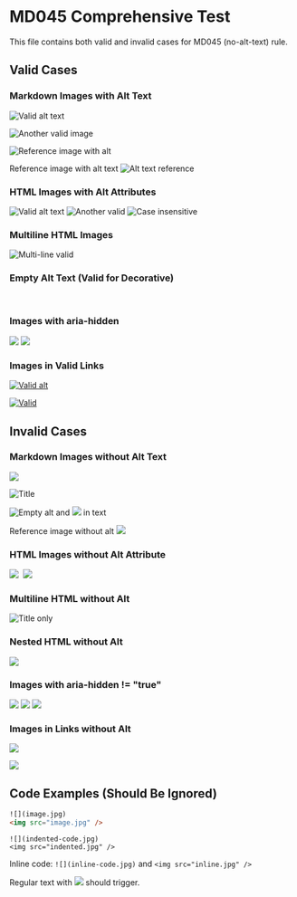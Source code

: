 # MD045 Comprehensive Test

This file contains both valid and invalid cases for MD045 (no-alt-text) rule.

## Valid Cases

### Markdown Images with Alt Text

![Valid alt text](image.jpg)

![Another valid image](image.jpg "Title")

![Reference image with alt][ref-valid]

Reference image with alt text ![Alt text reference][ref2]

### HTML Images with Alt Attributes

<img src="image.jpg" alt="Valid alt text" />

<img src="image.jpg" alt="Another valid" >

<IMG SRC="image.jpg" ALT="Case insensitive" />

### Multiline HTML Images

<img 
  src="image.jpg" 
  alt="Multi-line valid" 
  />

### Empty Alt Text (Valid for Decorative)

<img src="decorative.jpg" alt="" />

<img src="decoration.jpg" alt='' />

### Images with aria-hidden

<img src="hidden.jpg" aria-hidden="true" />

<img src="hidden2.jpg" ARIA-HIDDEN="TRUE" />

### Images in Valid Links

[![Valid alt](image.jpg)](link.html)

[<img src="valid.jpg" alt="Valid" />](link.html)

## Invalid Cases

### Markdown Images without Alt Text

![](no-alt.jpg)

![](no-alt2.jpg "Title")

![Empty alt](image.jpg) and ![](inline-no-alt.jpg) in text

Reference image without alt ![][ref-invalid]

### HTML Images without Alt Attribute

<img src="no-alt.jpg" />

<img src="no-alt2.jpg" alt>

<IMG SRC="no-alt3.jpg" />

### Multiline HTML without Alt

<img 
  src="no-alt4.jpg" 
  title="Title only" />

### Nested HTML without Alt

<p><img src="nested-no-alt.jpg"></p>

### Images with aria-hidden != "true"

<img src="image.jpg" aria-hidden="false" />

<img src="image.jpg" aria-hidden="" />

<img src="image.jpg" aria-hidden="other" />

### Images in Links without Alt

[![](no-alt-link.jpg)](link.html)

[<img src="no-alt-link.jpg" />](link.html)

## Code Examples (Should Be Ignored)

```html
![](image.jpg)
<img src="image.jpg" />
```

    ![](indented-code.jpg)
    <img src="indented.jpg" />

Inline code: `![](inline-code.jpg)` and `<img src="inline.jpg" />`

Regular text with ![](actual-violation.jpg) should trigger.

[ref-valid]: image.jpg
[ref2]: image.jpg "Title"
[ref-invalid]: image.jpg